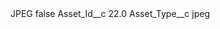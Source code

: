 <?xml version="1.0" encoding="UTF-8"?>
<CustomMetadata xmlns="http://soap.sforce.com/2006/04/metadata" xmlns:xsi="http://www.w3.org/2001/XMLSchema-instance" xmlns:xsd="http://www.w3.org/2001/XMLSchema">
    <label>JPEG</label>
    <protected>false</protected>
    <values>
        <field>Asset_Id__c</field>
        <value xsi:type="xsd:double">22.0</value>
    </values>
    <values>
        <field>Asset_Type__c</field>
        <value xsi:type="xsd:string">jpeg</value>
    </values>
</CustomMetadata>
